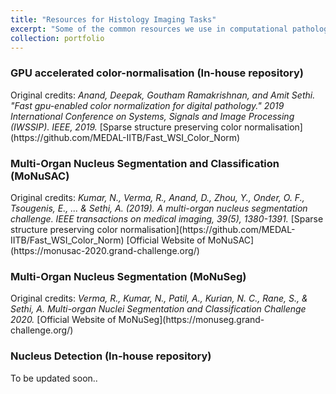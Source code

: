 ```yaml
---
title: "Resources for Histology Imaging Tasks"
excerpt: "Some of the common resources we use in computational pathology"
collection: portfolio
---
```

<h3>  GPU accelerated color-normalisation (In-house repository) </h3> 
Original credits: 
<cite>Anand, Deepak, Goutham Ramakrishnan, and Amit Sethi. "Fast gpu-enabled color normalization for digital pathology." 2019 International Conference on Systems, Signals and Image Processing (IWSSIP). IEEE, 2019.</cite>
[Sparse structure preserving color normalisation](https://github.com/MEDAL-IITB/Fast_WSI_Color_Norm)


<h3>  Multi-Organ Nucleus Segmentation and Classification (MoNuSAC) </h3>
Original credits: 
<cite>Kumar, N., Verma, R., Anand, D., Zhou, Y., Onder, O. F., Tsougenis, E., ... & Sethi, A. (2019). A multi-organ nucleus segmentation challenge. IEEE transactions on medical imaging, 39(5), 1380-1391.</cite>
[Sparse structure preserving color normalisation](https://github.com/MEDAL-IITB/Fast_WSI_Color_Norm)
[Official Website of MoNuSAC](https://monusac-2020.grand-challenge.org/)

<h3>  Multi-Organ Nucleus Segmentation (MoNuSeg) </h3>
Original credits: 
<cite>Verma, R., Kumar, N., Patil, A., Kurian, N. C., Rane, S., & Sethi, A. Multi-organ Nuclei Segmentation and Classification Challenge 2020.</cite>
[Official Website of MoNuSeg](https://monuseg.grand-challenge.org/)


<h3>  Nucleus Detection (In-house repository) </h3>

To be updated soon..
